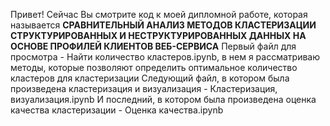 Привет! Сейчас Вы смотрите код к моей дипломной работе, которая называется 
**СРАВНИТЕЛЬНЫЙ АНАЛИЗ МЕТОДОВ КЛАСТЕРИЗАЦИИ СТРУКТУРИРОВАННЫХ И НЕСТРУКТУРИРОВАННЫХ ДАННЫХ НА ОСНОВЕ ПРОФИЛЕЙ КЛИЕНТОВ ВЕБ-СЕРВИСА**
Первый файл для просмотра - Найти количество кластеров.ipynb, в нем я рассматриваю методы, которые позволяют определить оптимальное 
количество кластеров для кластеризации
Следующий файл, в котором была произведена кластеризация и визуализация - Кластеризация, визуализация.ipynb
И последний, в котором была произведена оценка качества кластеризации - 
Оценка качества.ipynb
